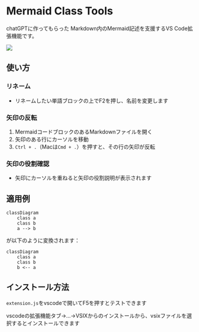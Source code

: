 # Mermaid Class Tools

chatGPTに作ってもらった
Markdown内のMermaid記述を支援するVS Code拡張機能です。

![](https://raw.githubusercontent.com/OmojiP/mermaid-class-tools/main/img/use.gif)

## 使い方

### リネーム

- リネームしたい単語ブロックの上でF2を押し、名前を変更します

### 矢印の反転

1. MermaidコードブロックのあるMarkdownファイルを開く
2. 矢印のある行にカーソルを移動
3. `Ctrl + .`（Macは`Cmd + .`）を押すと、その行の矢印が反転

### 矢印の役割確認

- 矢印にカーソルを重ねると矢印の役割説明が表示されます

## 適用例

```mermaid
classDiagram
    class a
    class b
    a --> b
```
が以下のように変換されます：

```mermaid
classDiagram
    class a
    class b
    b <-- a
```

## インストール方法

`extension.js`をvscodeで開いてF5を押すとテストできます

vscodeの拡張機能タブ→…→VSIXからのインストールから、vsixファイルを選択するとインストールできます
